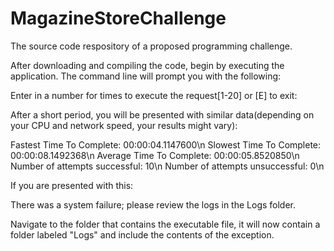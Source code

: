 # MagazineStoreChallenge
The source code respository of a proposed programming challenge.

After downloading and compiling the code, begin by executing the application. The command line will prompt you with the following:

Enter in a number for times to execute the request[1-20] or [E] to exit:

After a short period, you will be presented with similar data(depending on your CPU and network speed, your results might vary):

Fastest Time To Complete: 00:00:04.1147600\n
Slowest Time To Complete: 00:00:08.1492368\n
Average Time To Complete: 00:00:05.8520850\n
Number of attempts successful: 10\n
Number of attempts unsuccessful: 0\n

If you are presented with this:

There was a system failure; please review the logs in the Logs folder.

Navigate to the folder that contains the executable file, it will now contain a folder labeled "Logs" and include the contents of the exception.


